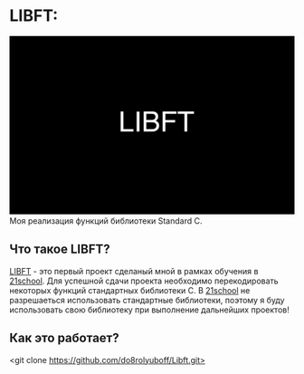 # LIBFT:
![Иллюстрация к проекту](https://github.com/do8rolyuboff/Libft/blob/master/LIBFT.jpg)
Моя реализация функций библиотеки Standard C.
## Что такое LIBFT?
[LIBFT](https://github.com/do8rolyuboff/Libft/blob/master/libft.en.pdf) - это первый проект сделаный мной в рамках обучения в [21school](https://21-school.ru/). Для успешной сдачи проекта необходимо перекодировать некоторых функций стандартных библиотеки C.
В [21school](https://21-school.ru/) не разрешаеться использовать стандартные библиотеки, поэтому я буду использовать свою библиотеку при выполнение дальнейших проектов!


## Как это работает?
<git clone https://github.com/do8rolyuboff/Libft.git>
<cd libft>
<make>
  
